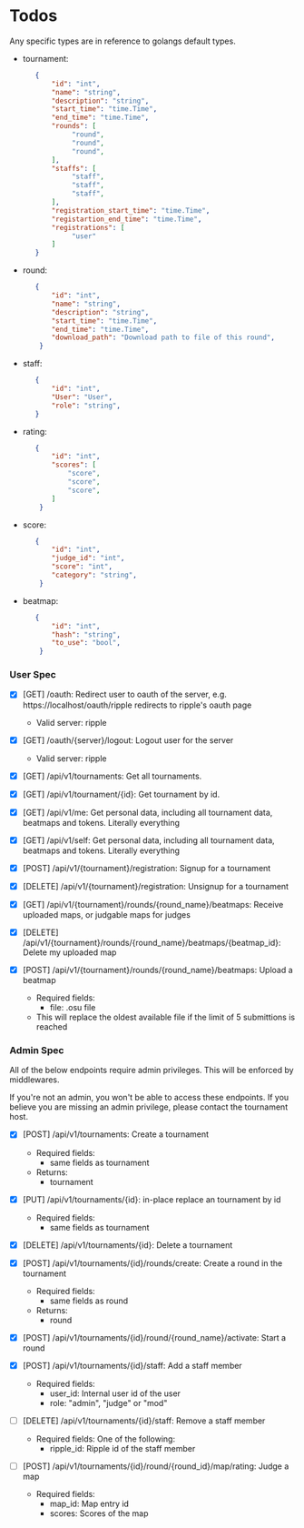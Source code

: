 # Todos

Any specific types are in reference to golangs default types.

- tournament:
    ```json
       {
           "id": "int",
           "name": "string",
           "description": "string",
           "start_time": "time.Time",
           "end_time": "time.Time",
           "rounds": [
                "round",
                "round",
                "round",
           ],
           "staffs": [
                "staff",
                "staff",
                "staff",
           ],
           "registration_start_time": "time.Time",
           "registartion_end_time": "time.Time",
           "registrations": [
                "user"
           ]
       }
    ```

- round:
    ```json
       {
           "id": "int",
           "name": "string",
           "description": "string",
           "start_time": "time.Time",
           "end_time": "time.Time",
           "download_path": "Download path to file of this round",
        }
    ```

- staff:
    ```json
       {
           "id": "int",
           "User": "User",
           "role": "string",
       }
    ```

- rating:
    ```json
       {
           "id": "int",
           "scores": [
               "score",
               "score",
               "score",
           ]
        }
    ```

- score:
    ```json
       {
           "id": "int",
           "judge_id": "int",
           "score": "int",
           "category": "string",
        }
    ```


- beatmap:
    ```json
       {
           "id": "int",
           "hash": "string",
           "to_use": "bool",
        }
    ```

### User Spec

- [x] [GET] /oauth: Redirect user to oauth of the server, e.g. https://localhost/oauth/ripple redirects to ripple's oauth page
  - Valid server: ripple

- [x] [GET] /oauth/{server}/logout: Logout user for the server
  - Valid server: ripple

- [x] [GET] /api/v1/tournaments: Get all tournaments.

- [x] [GET] /api/v1/tournament/{id}: Get tournament by id.

- [x] [GET] /api/v1/me: Get personal data, including all tournament data, beatmaps and tokens. Literally everything

- [x] [GET] /api/v1/self: Get personal data, including all tournament data, beatmaps and tokens. Literally everything

- [X] [POST] /api/v1/{tournament}/registration: Signup for a tournament

- [X] [DELETE] /api/v1/{tournament}/registration: Unsignup for a tournament

- [X] [GET] /api/v1/{tournament}/rounds/{round_name}/beatmaps: Receive uploaded maps, or judgable maps for judges

- [X] [DELETE] /api/v1/{tournament}/rounds/{round_name}/beatmaps/{beatmap_id}: Delete my uploaded map

- [X] [POST] /api/v1/{tournament}/rounds/{round_name}/beatmaps: Upload a beatmap
  - Required fields:
    - file: .osu file
  - This will replace the oldest available file if the limit of 5 submittions is reached

### Admin Spec

All of the below endpoints require admin privileges. This will be enforced by middlewares.

If you're not an admin, you won't be able to access these endpoints. If you believe you are missing an admin privilege, please contact the tournament host.

- [X] [POST] /api/v1/tournaments: Create a tournament
  - Required fields:
    - same fields as tournament
  - Returns:
    - tournament

- [x] [PUT] /api/v1/tournaments/{id}: in-place replace an tournament by id
  - Required fields:
    - same fields as tournament

- [X] [DELETE] /api/v1/tournaments/{id}: Delete a tournament

- [x] [POST] /api/v1/tournaments/{id}/rounds/create: Create a round in the tournament
  - Required fields:
    - same fields as round
  - Returns:
    - round

- [x] [POST] /api/v1/tournaments/{id}/round/{round_name}/activate: Start a round

- [X] [POST] /api/v1/tournaments/{id}/staff: Add a staff member
  - Required fields:
    - user_id: Internal user id of the user
    - role: "admin", "judge" or "mod"

- [ ] [DELETE] /api/v1/tournaments/{id}/staff: Remove a staff member
  - Required fields:
    One of the following:
      - ripple_id: Ripple id of the staff member

- [ ] [POST] /api/v1/tournaments/{id}/round/{round_id}/map/rating: Judge a map
  - Required fields:
    - map_id: Map entry id
    - scores: Scores of the map


    
